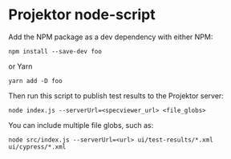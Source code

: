 # Projektor node-script

Add the NPM package as a dev dependency with either NPM:

`npm install --save-dev foo`

or Yarn

`yarn add -D foo`

Then run this script to publish test results to the Projektor server:

`node index.js --serverUrl=<specviewer_url> <file_globs>`

You can include multiple file globs, such as:

`node src/index.js --serverUrl=<url> ui/test-results/*.xml ui/cypress/*.xml`
